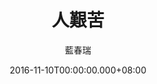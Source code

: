 ---
issue: 198
title: 人艱苦
author: 藍春瑞
date: 2016-11-10T00:00:00.000+08:00
topic: 懷想
difficulty: 2
wikidata: Q98095574
wikidata_link: https://www.wikidata.org/wiki/Q98095574
author_wikidata_link: https://www.wikidata.org/wiki/Q98096370
author_wikidata: Q98096370
---